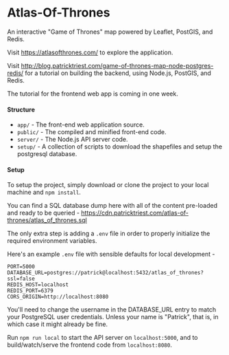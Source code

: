 # Atlas-Of-Thrones

An interactive "Game of Thrones" map powered by Leaflet, PostGIS, and Redis.

Visit https://atlasofthrones.com/ to explore the application.

Visit http://blog.patricktriest.com/game-of-thrones-map-node-postgres-redis/ for a tutorial on building the backend, using Node.js, PostGIS, and Redis.

The tutorial for the frontend web app is coming in one week.

#### Structure
- `app/` - The front-end web application source.
- `public/` - The compiled and minified front-end code.
- `server/` - The Node.js API server code.
- `setup/` - A collection of scripts to download the shapefiles and setup the postgresql database.

#### Setup

To setup the project, simply download or clone the project to your local machine and `npm install`.

You can find a SQL database dump here with all of the content pre-loaded and ready to be queried - https://cdn.patricktriest.com/atlas-of-thrones/atlas_of_thrones.sql

The only extra step is adding a `.env` file in order to properly initialize the required environment variables.

Here's an example `.env` file with sensible defaults for local development -
```
PORT=5000
DATABASE_URL=postgres://patrick@localhost:5432/atlas_of_thrones?ssl=false
REDIS_HOST=localhost
REDIS_PORT=6379
CORS_ORIGIN=http://localhost:8080
```

You'll need to change the username in the DATABASE_URL entry to match your PostgreSQL user credentials. Unless your name is "Patrick", that is, in which case it might already be fine.

Run `npm run local` to start the API server on `localhost:5000`, and to build/watch/serve the frontend code from `localhost:8080`.